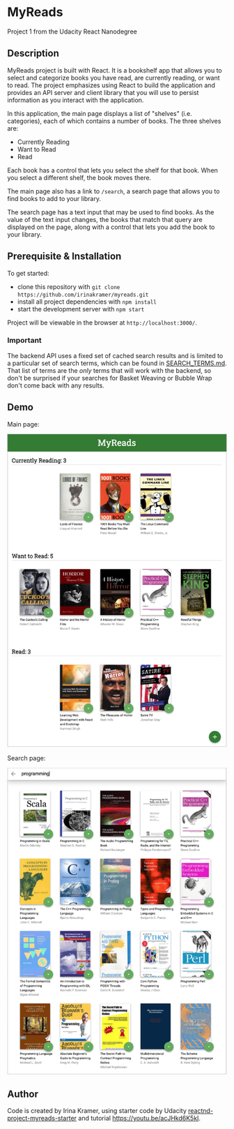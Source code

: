 # MyReads 

Project 1 from the Udacity React Nanodegree


## Description

MyReads project is built with React. It is a bookshelf app that allows you to select and categorize books you have read, are currently reading, or want to read. The project emphasizes using React to build the application and provides an API server and client library that you will use to persist information as you interact with the application.

In this application, the main page displays a list of "shelves" (i.e. categories), each of which contains a number of books. The three shelves are:

* Currently Reading
* Want to Read
* Read

Each book has a control that lets you select the shelf for that book. When you select a different shelf, the book moves there.

The main page also has a link to `/search`, a search page that allows you to find books to add to your library.

The search page has a text input that may be used to find books. As the value of the text input changes, the books that match that query are displayed on the page, along with a control that lets you add the book to your library. 


## Prerequisite & Installation

To get started:

* clone this repository with `git clone https://github.com/irinakramer/myreads.git`
* install all project dependencies with `npm install`
* start the development server with `npm start`

Project will be viewable in the browser at `http://localhost:3000/`.


### Important
The backend API uses a fixed set of cached search results and is limited to a particular set of search terms, which can be found in [SEARCH_TERMS.md](SEARCH_TERMS.md). That list of terms are the _only_ terms that will work with the backend, so don't be surprised if your searches for Basket Weaving or Bubble Wrap don't come back with any results.


## Demo

Main page:

![Myreads - main page](/public/screenshot_myreads_main.png?raw=true "Myreads - main page")


Search page:

![Myreads - search page](/public/screenshot_myreads_search.png?raw=true "Myreads - search page")


## Author

Code is created by Irina Kramer, using starter code by Udacity [reactnd-project-myreads-starter](https://github.com/udacity/reactnd-project-myreads-starter) and tutorial https://youtu.be/acJHkd6K5kI.